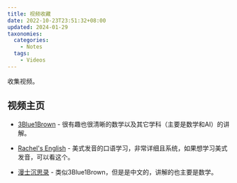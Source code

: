 ```yaml
---
title: 视频收藏
date: 2022-10-23T23:51:32+08:00
updated: 2024-01-29
taxonomies:
  categories:
    - Notes
  tags:
    - Videos
---
```


收集视频。

<!-- more -->

## 视频主页

- [3Blue1Brown](https://www.youtube.com/@3Blue1Brown) - 很有趣也很清晰的数学以及其它学科（主要是数学和AI）的讲解。

- [Rachel's English](https://www.youtube.com/@rachelsenglish) - 美式发音的口语学习，非常详细且系统，如果想学习美式发音，可以看这个。

- [漫士沉思录](https://www.youtube.com/@manshi_math) - 类似3Blue1Brown，但是是中文的，讲解的也主要是数学。
